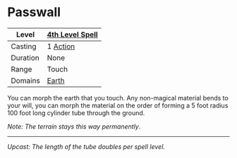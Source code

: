 # Passwall

| Level    | [4th Level Spell](4th%20Level%20Spells.md)         |
| -------- | --------------------------------------------------- |
| Casting  | 1 [Action](../../../../Game%20Procedures/Core%20Procedures/Action.md) |
| Duration | None                                                |
| Range    | Touch                                               |
| Domains  | [Earth](../../Spell%20Domains/Earth.md)          |

You can morph the earth that you touch. Any non-magical material bends to your will, you can morph the material on the order of forming a 5 foot radius 100 foot long cylinder tube through the ground.

*Note: The terrain stays this way permanently*.

---
*Upcast: The length of the tube doubles per spell level.*

